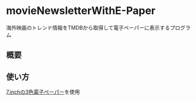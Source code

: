 # movieNewsletterWithE-Paper
海外映画のトレンド情報をTMDBから取得して電子ペーパーに表示するプログラム

## 概要

## 使い方
[7.inchの3色電子ペーパー](https://www.waveshare.com/wiki/7.5inch_e-Paper_HAT_(B))を使用
